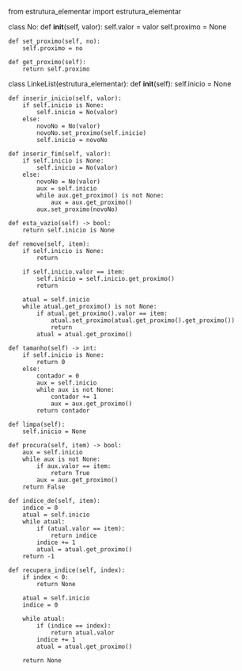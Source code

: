 from estrutura_elementar import estrutura_elementar


class No:
    def __init__(self, valor):
        self.valor = valor
        self.proximo = None

    def set_proximo(self, no):
        self.proximo = no

    def get_proximo(self):
        return self.proximo


class LinkeList(estrutura_elementar):
    def __init__(self):
        self.inicio = None

    def inserir_inicio(self, valor):
        if self.inicio is None:
            self.inicio = No(valor)
        else:
            novoNo = No(valor)
            novoNo.set_proximo(self.inicio)
            self.inicio = novoNo

    def inserir_fim(self, valor):
        if self.inicio is None:
            self.inicio = No(valor)
        else:
            novoNo = No(valor)
            aux = self.inicio
            while aux.get_proximo() is not None:
                aux = aux.get_proximo()
            aux.set_proximo(novoNo)

    def esta_vazio(self) -> bool:
        return self.inicio is None

    def remove(self, item):
        if self.inicio is None:
            return

        if self.inicio.valor == item:
            self.inicio = self.inicio.get_proximo()
            return

        atual = self.inicio
        while atual.get_proximo() is not None:
            if atual.get_proximo().valor == item:
                atual.set_proximo(atual.get_proximo().get_proximo())
                return
            atual = atual.get_proximo()

    def tamanho(self) -> int:
        if self.inicio is None:
            return 0
        else:
            contador = 0
            aux = self.inicio
            while aux is not None:
                contador += 1
                aux = aux.get_proximo()
            return contador

    def limpa(self):
        self.inicio = None

    def procura(self, item) -> bool:
        aux = self.inicio
        while aux is not None:
            if aux.valor == item:
                return True
            aux = aux.get_proximo()
        return False

    def indice_de(self, item):
        indice = 0
        atual = self.inicio
        while atual:
            if (atual.valor == item):
                return indice
            indice += 1
            atual = atual.get_proximo()
        return -1

    def recupera_indice(self, index):
        if index < 0:
            return None
        
        atual = self.inicio
        indice = 0
        
        while atual:
            if (indice == index):
                return atual.valor
            indice += 1
            atual = atual.get_proximo()
        
        return None
